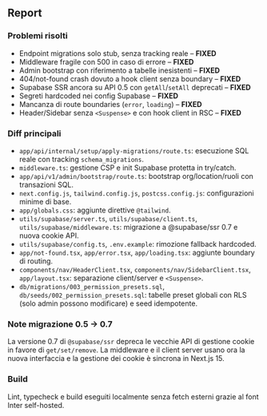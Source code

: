 ## Report

### Problemi risolti

- Endpoint migrations solo stub, senza tracking reale – **FIXED**
- Middleware fragile con 500 in caso di errore – **FIXED**
- Admin bootstrap con riferimento a tabelle inesistenti – **FIXED**
- 404/not-found crash dovuto a hook client senza boundary – **FIXED**
- Supabase SSR ancora su API 0.5 con `getAll`/`setAll` deprecati – **FIXED**
- Segreti hardcoded nei config Supabase – **FIXED**
- Mancanza di route boundaries (`error`, `loading`) – **FIXED**
- Header/Sidebar senza `<Suspense>` e con hook client in RSC – **FIXED**

### Diff principali

- `app/api/internal/setup/apply-migrations/route.ts`: esecuzione SQL reale con tracking `schema_migrations`.
- `middleware.ts`: gestione CSP e init Supabase protetta in try/catch.
- `app/api/v1/admin/bootstrap/route.ts`: bootstrap org/location/ruoli con transazioni SQL.
- `next.config.js`, `tailwind.config.js`, `postcss.config.js`: configurazioni minime di base.
- `app/globals.css`: aggiunte direttive `@tailwind`.
- `utils/supabase/server.ts`, `utils/supabase/client.ts`, `utils/supabase/middleware.ts`: migrazione a @supabase/ssr 0.7 e nuova cookie API.
- `utils/supabase/config.ts`, `.env.example`: rimozione fallback hardcoded.
- `app/not-found.tsx`, `app/error.tsx`, `app/loading.tsx`: aggiunte boundary di routing.
- `components/nav/HeaderClient.tsx`, `components/nav/SidebarClient.tsx`, `app/layout.tsx`: separazione client/server e `<Suspense>`.
- `db/migrations/003_permission_presets.sql`, `db/seeds/002_permission_presets.sql`: tabelle preset globali con RLS (solo admin possono modificare) e seed idempotente.

### Note migrazione 0.5 → 0.7

La versione 0.7 di `@supabase/ssr` depreca le vecchie API di gestione cookie in favore di `get/set/remove`. La middleware e il client server usano ora la nuova interfaccia e la gestione dei cookie è sincrona in Next.js 15.

### Build

Lint, typecheck e build eseguiti localmente senza fetch esterni grazie al font Inter self-hosted.

